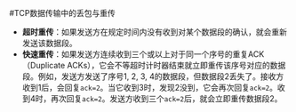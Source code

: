 #TCP数据传输中的丢包与重传  
*   **超时重传**：如果发送方在规定时间内没有收到对某个数据段的确认，就会重新发送该数据段。
*   **快速重传**：如果发送方连续收到三个或以上对于同一个序号的重复ACK（Duplicate ACKs），它会不等超时计时器结束就立即重传该序号对应的数据段。例如，发送方发送了序号1, 2, 3, 4的数据段，但数据段2丢失了。接收方收到1后，会回复`ack=2`。当它收到3时，发现2没到，它会再次回复`ack=2`。收到4时，再次回复`ack=2`。发送方收到三个`ack=2`后，就会立即重传数据段2。 